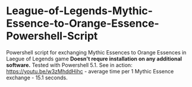 # League-of-Legends-Mythic-Essence-to-Orange-Essence-Powershell-Script
Powershell script for exchanging Mythic Essences to Orange Essences in Laegue of Legends game
**Doesn't requre installation on any additional software.** Tested with Powershell 5.1.
See in action: https://youtu.be/w3zMhddHihc - average time per 1 Mythic Essence exchange - 15.1 seconds.
